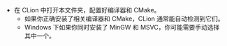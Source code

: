 - 在 CLion 中打开本文件夹，配置好编译器和 CMake。
  - 如果你正确安装了相关编译器和 CMake，CLion 通常能自动检测到它们。
  - Windows 下如果你同时安装了 MinGW 和 MSVC，你可能需要手动选择其中一个。
